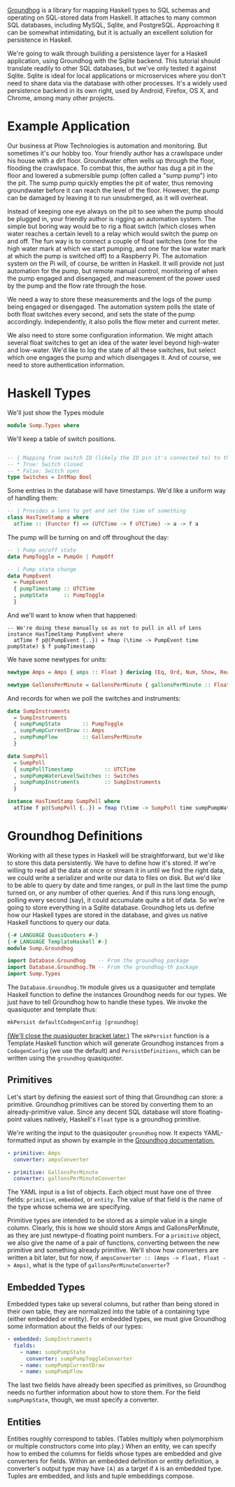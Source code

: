 [Groundhog](http://hackage.haskell.org/package/groundhog) is a library for mapping Haskell types to SQL schemas and operating on SQL-stored data from Haskell.
It attaches to many common SQL databases, including MySQL, Sqlite, and PostgreSQL.
Approaching it can be somewhat intimidating, but it is actually an excellent solution for persistence in Haskell.

We're going to walk through building a persistence layer for a Haskell application, using Groundhog with the Sqlite backend.
This tutorial should translate readily to other SQL databases, but we've only tested it against Sqlite.
Sqlite is ideal for local applications or microservices where you don't need to share data via the database with other processes.
It's a widely used persistence backend in its own right, used by Android, Firefox, OS X, and Chrome, among many other projects.

# Example Application
Our business at Plow Technologies is automation and monitoring.
But sometimes it's our hobby too.
Your friendly author has a crawlspace under his house with a dirt floor.
Groundwater often wells up through the floor, flooding the crawlspace.
To combat this, the author has dug a pit in the floor and lowered a submersible pump (often called a "sump pump") into the pit.
The sump pump quickly empties the pit of water, thus removing groundwater before it can reach the level of the floor.
However, the pump can be damaged by leaving it to run unsubmerged, as it will overheat.

Instead of keeping one eye always on the pit to see when the pump should be plugged in, your friendly author is rigging an automation system.
The simple but boring way would be to rig a float switch (which closes when water reaches a certain level) to a relay which would switch the pump on and off.
The fun way is to connect a couple of float switches (one for the high water mark at which we start pumping, and one for the low water mark at which the pump is switched off) to a Raspberry Pi.
The automation system on the Pi will, of course, be written in Haskell.
It will provide not just automation for the pump, but remote manual control, monitoring of when the pump engaged and disengaged, and measurement of the power used by the pump and the flow rate through the hose.

We need a way to store these measurements and the logs of the pump being engaged or disengaged.
The automation system polls the state of both float switches every second, and sets the state of the pump accordingly.
Independently, it also polls the flow meter and current meter.

We also need to store some configuration information.
We might attach several float switches to get an idea of the water level beyond high-water and low-water.
We'd like to log the state of all these switches, but select which one engages the pump and which disengages it.
And of course, we need to store authentication information.

# Haskell Types

We'll just show the Types module

``` haskell
module Sump.Types where
```

We'll keep a table of switch positions.

``` haskell

-- | Mapping from switch ID (likely the IO pin it's connected to) to the switch's position
-- * True: Switch closed
-- * False: Switch open
type Switches = IntMap Bool
```

Some entries in the database will have timestamps. We'd like a uniform way of handling them:

``` haskell
-- | Provides a lens to get and set the time of something
class HasTimeStamp a where
  atTime :: (Functor f) => (UTCTime -> f UTCTime) -> a -> f a
```

The pump will be turning on and off throughout the day:

``` haskell
-- | Pump on/off state
data PumpToggle = PumpOn | PumpOff

-- | Pump state change
data PumpEvent
  = PumpEvent
  { pumpTimestamp :: UTCTime
  , pumpState     :: PumpToggle
  }
```

And we'll want to know when that happened:

```
-- We're doing these manually so as not to pull in all of Lens
instance HasTimeStamp PumpEvent where
  atTime f p@(PumpEvent {..}) = fmap (\time -> PumpEvent time pumpState) $ f pumpTimestamp 
```

We have some newtypes for units:

``` haskell
newtype Amps = Amps { amps :: Float } deriving (Eq, Ord, Num, Show, Real, Fractional, RealFrac)

newtype GallonsPerMinute = GallonsPerMinute { gallonsPerMinute :: Float } deriving (Eq, Ord, Num, Show, Real, Fractional, RealFrac)
```

And records for when we poll the switches and instruments:

```haskell
data SumpInstruments
  = SumpInstruments
  { sumpPumpState       :: PumpToggle
  , sumpPumpCurrentDraw :: Amps
  , sumpPumpFlow        :: GallonsPerMinute
  }

data SumpPoll
  = SumpPoll
  { sumpPollTimestamp          :: UTCTime
  , sumpPumpWaterLevelSwitches :: Switches
  , sumpPumpInstruments        :: SumpInstruments
  }

instance HasTimeStamp SumpPoll where
  atTime f p@(SumpPoll {..}) = fmap (\time -> SumpPoll time sumpPumpWaterLevelSwitches sumpPumpState sumpPumpCurrentDraw sumpPumpFlow) $ f sumpPollTimestamp
```

# Groundhog Definitions
Working with all these types in Haskell will be straightforward, but we'd like to store this data persistently.
We have to define how it's stored.
If we're willing to read all the data at once or stream it in until we find the right data, we could write a serializer and write our data to files on disk.
But we'd like to be able to query by date and time ranges, or pull in the last time the pump turned on, or any number of other queries.
And if this runs long enough, polling every second (say), it could accumulate quite a bit of data.
So we're going to store everything in a Sqlite database.
Groundhog lets us define how our Haskell types are stored in the database, and gives us native Haskell functions to query our data.

```haskell
{-# LANGUAGE QuasiQuoters #-}
{-# LANGUAGE TemplateHaskell #-}
module Sump.Groundhog

import Database.Groundhog    -- From the groundhog package
import Database.Groundhog.TH -- From the groundhog-th package
import Sump.Types
```

The `Database.Groundhog.TH` module gives us a quasiquoter and template Haskell function to define the instances Groundhog needs for our types.
We just have to tell Groundhog how to handle these types. We invoke the quasiquoter and template thus:

```haskell
mkPersist defaultCodegenConfig [groundhog|
```

[(We'll close the quasiquoter bracket later.)](https://xkcd.com/859/)
The `mkPersist` function is a Template Haskell function which will generate Groundhog instances from a `CodegenConfig` (we use the default)
and `PersistDefinitions`, which can be written using the `groundhog` quasiquoter.

## Primitives
Let's start by defining the easiest sort of thing that Groundhog can store: a primitive.
Groundhog primitives can be stored by converting them to an already-primitive value.
Since any decent SQL database will store floating-point values natively, Haskell's `Float` type is a groundhog primitive.

We're writing the input to the quasiqouter `groundhog` now.
It expects YAML-formatted input as shown by example in the [Groundhog documentation.](http://hackage.haskell.org/package/groundhog-th/docs/Database-Groundhog-TH.html)
```yaml
- primitive: Amps
  converter: ampsConverter

- primitive: GallonsPerMinute
  converter: gallonsPerMinuteConverter
```

The YAML input is a list of objects. Each object must have one of three fields: `primitive`, `embedded`, or `entity`.
The value of that field is the name of the type whose schema we are specifying.

Primitive types are intended to be stored as a simple value in a single column.
Clearly, this is how we should store Amps and GallonsPerMinute, as they are just newtype-d floating point numbers.
For a `primitive` object, we also give the name of a pair of functions, converting between the new primitive and something already primitive.
We'll show how converters are written a bit later, but for now, if `ampsConverter :: (Amps -> Float, Float -> Amps)`, what is the type of `gallonsPerMinuteConverter`?

## Embedded Types
Embedded types take up several columns, but rather than being stored in their own table, they are normalized into the table of a containing type (either embedded or entity).
For embedded types, we must give Groundhog some information about the fields of our types:

```yaml
- embedded: SumpInstruments
  fields:
    - name: sumpPumpState
      converter: sumpPumpToggleConverter
    - name: sumpPumpCurrentDraw
    - name: sumpPumpFlow
```

The last two fields have already been specified as primitives, so Groundhog needs no further information about how to store them.
For the field `sumpPumpState`, though, we must specify a converter.

## Entities
Entities roughly correspond to tables. (Tables multiply when polymorphism or multiple constructors come into play.)
When an entity, we can specify how to embed the columns for fields whose types are embedded and give converters for fields.
Within an embedded definition or entity definition, a converter's output type may have `[A]` as a target if `A` is an embedded type.
Tuples are embedded, and lists and tuple embeddings compose.

